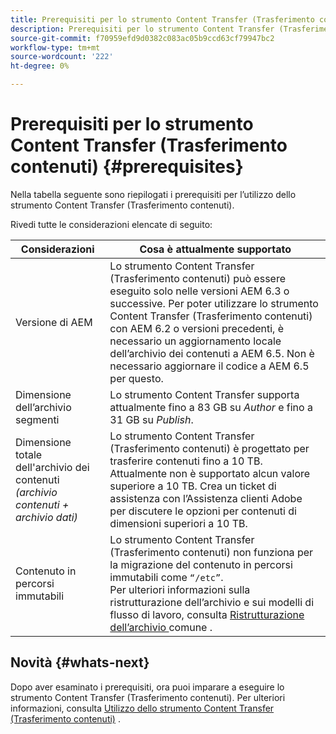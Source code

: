 ```yaml
---
title: Prerequisiti per lo strumento Content Transfer (Trasferimento contenuti)
description: Prerequisiti per lo strumento Content Transfer (Trasferimento contenuti)
source-git-commit: f70959efd9d0382c083ac05b9ccd63cf79947bc2
workflow-type: tm+mt
source-wordcount: '222'
ht-degree: 0%

---
```


# Prerequisiti per lo strumento Content Transfer (Trasferimento contenuti) {#prerequisites}

Nella tabella seguente sono riepilogati i prerequisiti per l’utilizzo dello strumento Content Transfer (Trasferimento contenuti).

Rivedi tutte le considerazioni elencate di seguito:

| Considerazioni | Cosa è attualmente supportato |
|--- |--- |
| Versione di AEM | Lo strumento Content Transfer (Trasferimento contenuti) può essere eseguito solo nelle versioni AEM 6.3 o successive. Per poter utilizzare lo strumento Content Transfer (Trasferimento contenuti) con AEM 6.2 o versioni precedenti, è necessario un aggiornamento locale dell’archivio dei contenuti a AEM 6.5. Non è necessario aggiornare il codice a AEM 6.5 per questo. |
| Dimensione dell’archivio segmenti | Lo strumento Content Transfer supporta attualmente fino a 83 GB su *Author* e fino a 31 GB su *Publish*. |
| Dimensione totale dell&#39;archivio dei contenuti <br>*(archivio contenuti + archivio dati)* | Lo strumento Content Transfer (Trasferimento contenuti) è progettato per trasferire contenuti fino a 10 TB. Attualmente non è supportato alcun valore superiore a 10 TB. Crea un ticket di assistenza con l’Assistenza clienti Adobe per discutere le opzioni per contenuti di dimensioni superiori a 10 TB. |
| Contenuto in percorsi immutabili | Lo strumento Content Transfer (Trasferimento contenuti) non funziona per la migrazione del contenuto in percorsi immutabili come `“/etc”`. <br>Per ulteriori informazioni sulla ristrutturazione dell’archivio e sui modelli di flusso di lavoro, consulta  [Ristrutturazione dell’archivio ](https://experienceleague.adobe.com/docs/experience-manager-64/deploying/restructuring/all-repository-restructuring-in-aem-6-4.html?lang=en#restructuring) comune . |

## Novità {#whats-next}

Dopo aver esaminato i prerequisiti, ora puoi imparare a eseguire lo strumento Content Transfer (Trasferimento contenuti). Per ulteriori informazioni, consulta [Utilizzo dello strumento Content Transfer (Trasferimento contenuti)](/help/move-to-cloud-service/content-transfer-tool/using-content-transfer-tool.md) .
